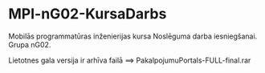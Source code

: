 # MPI-nG02-KursaDarbs
Mobilās programmatūras inženierijas kursa Noslēguma darba iesniegšanai. Grupa nG02.

Lietotnes gala versija ir arhīva failā ==>  PakalpojumuPortals-FULL-final.rar
